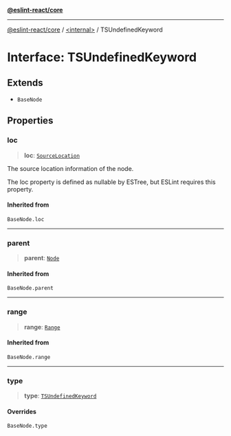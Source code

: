 [**@eslint-react/core**](../../README.md)

***

[@eslint-react/core](../../README.md) / [\<internal\>](../README.md) / TSUndefinedKeyword

# Interface: TSUndefinedKeyword

## Extends

- `BaseNode`

## Properties

### loc

> **loc**: [`SourceLocation`](SourceLocation.md)

The source location information of the node.

The loc property is defined as nullable by ESTree, but ESLint requires this property.

#### Inherited from

`BaseNode.loc`

***

### parent

> **parent**: [`Node`](../type-aliases/Node.md)

#### Inherited from

`BaseNode.parent`

***

### range

> **range**: [`Range`](../type-aliases/Range.md)

#### Inherited from

`BaseNode.range`

***

### type

> **type**: [`TSUndefinedKeyword`](../README.md#tsundefinedkeyword)

#### Overrides

`BaseNode.type`
